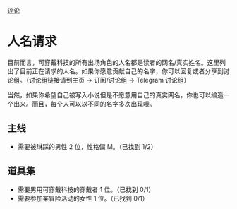 [评论](https://github.com/SCLeoX/Wearable-Technology/issues/64)

# 人名请求
目前而言，可穿戴科技的所有出场角色的人名都是读者的网名/真实姓名。这里列出了目前正在请求的人名。如果你愿意贡献自己的名字，你可以回复或者分享到讨论组。（讨论组链接请到主页 -> 订阅/讨论组 -> Telegram 讨论组）

当然，如果你希望自己被写入小说但是不愿意用自己的真实网名，你也可以编造一个出来。而且，每个人可以以不同的名字多次出现噢。

## 主线
- 需要被琳踩的男性 2 位，性格偏 M。（已找到 1/2）

## 道具集
- 需要男用可穿戴科技的穿戴者 1 位。（已找到 0/1）
- 需要参加某冒险活动的女性 1 位。（已找到 0/1）